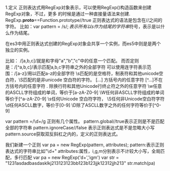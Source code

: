 1.定义
  正则表达式用RegExp对象表示，可以使用RegExp()构造函数来创建RegExp对象，不过，更多
  的时候是通过一种直接量语法来创建.
  RegExp.__proto__==Function.prototype//true
  正则表达式的语法是包含在//之间的字符。
  比如：var pattern = /s$/;表示所有以s作为结尾的字符串$符号，表示是以什么作为结尾。

  在es3中用正则表达式创建的RegExp对象会共享一个实例，而es5中则是是两个独立的实例。


  比如：
  /[a,b,c]/就是和字母"a","b","c"中的任意一个匹配。
  而否定则是：/[^a,b,c]/表示匹配a,b,c字符串之外的全部字符
  可以使用连字符表示范围：/[a-z]/用以匹配a-z的全部字符
  \s匹配的是空格符，制表符和其他unicode空白符，\S匹配的是非unicode 空白符的字符。
  [...] 方括号内的任意字符
  [^...]不在方括号内的任意字符
  . 除换行符和其他Unicode行终止符之外的任意字符
  \w任意的ASCLL字符组成的单词，等价于[a-zA-Z0-9]
  \W任何非ASCLL字符组成的单词等价于[^a-zA-Z0-9]
  \s任何Unicode 空白符字符，
  \S任何非Unicode空白符字符
  \d任何ASCLL数字，等价于[0-9]
  \D除了ASCLL数字之外的任何字符等价于[^0-9]



  var pattern =/\d+/g
  正则有几个属性。
  pattern.global//true表示正则是不是匹配全部的字符串
  pattern.ignoreCase//false 表示正则表达式是不是忽略大小写
  pattern.source获取双反斜杠之内的，定义的正则表达式。


  我们新建一个正则
  var pa = new RegExp(pattern, attributes);
  pattern:表示正则表达式的字符串比如"\d+"
  attributes:属性，i,g,m分别表示不计较大小写，全局匹配，多行匹配
  var pa = new RegExp('d+','igm')
  var str = "1231asdadbasdasklkj213123123bb123b123jjk12312jjh213"
  str.match(pa)
